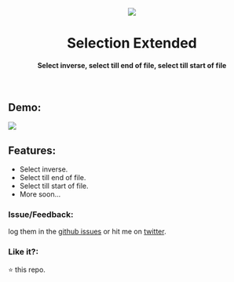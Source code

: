 <p align="center">
    <img src="https://user-images.githubusercontent.com/2767425/31283043-166da246-aad2-11e7-9136-3d261e4cef6b.png"/>
    <h1 align="center">Selection Extended</h1>
    <h4 align="center">Select inverse, select till end of file, select till start of file</h4>
    <br>
</p>

## Demo:
<img src="https://user-images.githubusercontent.com/2767425/31283604-b0e04e36-aad3-11e7-8231-4ef927ffbe81.gif"/>

## Features:

* Select inverse.
* Select till end of file.
* Select till start of file.
* More soon...

### Issue/Feedback:

log them in the [github issues](https://github.com/cg-cnu/vscode-codetags/issues) or hit me on [twitter](https://twitter.com/CgCnu).

### Like it?:

:star: this repo.